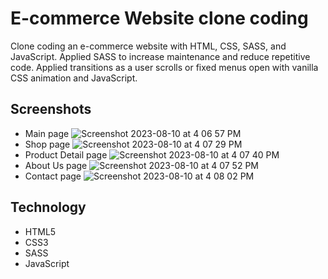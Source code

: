 # E-commerce Website clone coding
Clone coding an e-commerce website with HTML, CSS, SASS, and JavaScript.
Applied SASS to increase maintenance and reduce repetitive code.
Applied transitions as a user scrolls or fixed menus open with vanilla CSS animation and JavaScript.

## Screenshots
- Main page
![Screenshot 2023-08-10 at 4 06 57 PM](https://github.com/sephinejo/e-commerce-website-clone-coding/assets/110086543/2cef1311-cbd8-4622-b4b1-d57c431a5406)
- Shop page
![Screenshot 2023-08-10 at 4 07 29 PM](https://github.com/sephinejo/e-commerce-website-clone-coding/assets/110086543/329ade43-83b9-457b-b1b5-b0a674469657)
- Product Detail page
![Screenshot 2023-08-10 at 4 07 40 PM](https://github.com/sephinejo/e-commerce-website-clone-coding/assets/110086543/631c9200-e166-4da2-9d6d-0d4c52738134)
- About Us page
![Screenshot 2023-08-10 at 4 07 52 PM](https://github.com/sephinejo/e-commerce-website-clone-coding/assets/110086543/85d5a4ed-6281-4ed4-b4a4-ec71ee35d5de)
- Contact page
![Screenshot 2023-08-10 at 4 08 02 PM](https://github.com/sephinejo/e-commerce-website-clone-coding/assets/110086543/da5194c7-b493-4cd2-b31a-cac8d1dd3859)

## Technology
- HTML5
- CSS3
- SASS
- JavaScript
